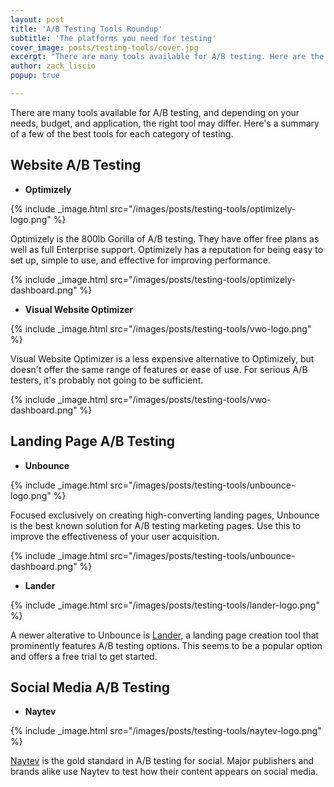 ```yaml
---
layout: post
title: 'A/B Testing Tools Roundup'
subtitle: 'The platforms you need for testing'
cover_image: posts/testing-tools/cover.jpg
excerpt: "There are many tools available for A/B testing. Here are the ones you need."
author: zack_liscio
popup: true

---
```


There are many tools available for A/B testing, and depending on your needs, budget, and application, the right tool may differ. Here's a summary of a few of the best tools for each category of testing.

## Website A/B Testing

* **Optimizely**

{% include _image.html src="/images/posts/testing-tools/optimizely-logo.png" %}

Optimizely is the 800lb Gorilla of A/B testing. They have offer free plans as well as full Enterprise support. Optimizely has a reputation for being easy to set up, simple to use, and effective for improving performance.

{% include _image.html src="/images/posts/testing-tools/optimizely-dashboard.png" %}

* **Visual Website Optimizer**

{% include _image.html src="/images/posts/testing-tools/vwo-logo.png" %}

Visual Website Optimizer is a less expensive alternative to Optimizely, but doesn't offer the same range of features or ease of use. For serious A/B testers, it's probably not going to be sufficient.

{% include _image.html src="/images/posts/testing-tools/vwo-dashboard.png" %}

## Landing Page A/B Testing

* **Unbounce**

{% include _image.html src="/images/posts/testing-tools/unbounce-logo.png" %}

Focused exclusively on creating high-converting landing pages, Unbounce is the best known solution for A/B testing marketing pages. Use this to improve the effectiveness of your user acquisition.

{% include _image.html src="/images/posts/testing-tools/unbounce-dashboard.png" %}

* **Lander**

{% include _image.html src="/images/posts/testing-tools/lander-logo.png" %}

A newer alterative to Unbounce is [Lander](http://www.landerapp.com), a landing page creation tool that prominently features A/B testing options. This seems to be a popular option and offers a free trial to get started.

## Social Media A/B Testing

* **Naytev**

{% include _image.html src="/images/posts/testing-tools/naytev-logo.png" %}

[Naytev](https://wwww.naytev.com) is the gold standard in A/B testing for social. Major publishers and brands alike use Naytev to test how their content appears on social media.
